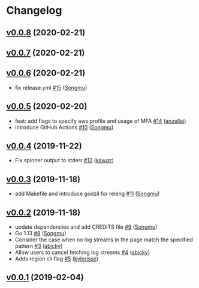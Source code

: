 # Changelog

## [v0.0.8](https://github.com/knqyf263/utern/compare/v0.0.7...v0.0.8) (2020-02-21)


## [v0.0.7](https://github.com/knqyf263/utern/compare/v0.0.6...v0.0.7) (2020-02-21)


## [v0.0.6](https://github.com/knqyf263/utern/compare/v0.0.5...v0.0.6) (2020-02-21)

* fix release.yml [#15](https://github.com/knqyf263/utern/pull/15) ([Songmu](https://github.com/Songmu))

## [v0.0.5](https://github.com/knqyf263/utern/compare/v0.0.4...v0.0.5) (2020-02-20)

* feat: add flags to specify aws profile and usage of MFA [#14](https://github.com/knqyf263/utern/pull/14) ([anzellai](https://github.com/anzellai))
* introduce GitHub Actions [#10](https://github.com/knqyf263/utern/pull/10) ([Songmu](https://github.com/Songmu))

## [v0.0.4](https://github.com/knqyf263/utern/compare/v0.0.3...v0.0.4) (2019-11-22)

* Fix spinner output to stderr [#12](https://github.com/knqyf263/utern/pull/12) ([kawaz](https://github.com/kawaz))

## [v0.0.3](https://github.com/knqyf263/utern/compare/v0.0.2...v0.0.3) (2019-11-18)

* add Makefile and introduce godzil for releng [#11](https://github.com/knqyf263/utern/pull/11) ([Songmu](https://github.com/Songmu))

## [v0.0.2](https://github.com/knqyf263/utern/compare/v0.0.1...v0.0.2) (2019-11-18)

* update dependencies and add CREDITS file [#9](https://github.com/knqyf263/utern/pull/9) ([Songmu](https://github.com/Songmu))
* Go 1.13 [#8](https://github.com/knqyf263/utern/pull/8) ([Songmu](https://github.com/Songmu))
* Consider the case when no log streams in the page match the specified pattern [#3](https://github.com/knqyf263/utern/pull/3) ([abicky](https://github.com/abicky))
* Allow users to cancel fetching log streams [#4](https://github.com/knqyf263/utern/pull/4) ([abicky](https://github.com/abicky))
* Adds region cli flag [#5](https://github.com/knqyf263/utern/pull/5) ([kylerisse](https://github.com/kylerisse))

## [v0.0.1](https://github.com/knqyf263/utern/compare/1196f2e37600...v0.0.1) (2019-02-04)
